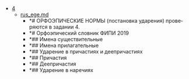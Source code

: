 - <a href = "E:\Node_projects\Node_Way\NBase\_Md\_Index\__Arch\_EGE\Русский\contaners\contaner_1\4\cat.4\dir.4.md">4</a>
    - <a href = "E:\Node_projects\Node_Way\NBase\_Md\_Index\__Arch\_EGE\Русский\contaners\contaner_1\4\rus_ege.md">rus_ege.md</a>
        - *# ОР­ФО­ЭПИ­ЧЕ­СКИЕ НОРМЫ (по­ста­нов­ка уда­ре­ния) про­ве­ря­ют­ся в за­да­нии 4.
        - *# Ор­фо­эпи­че­ский слов­ник ФИПИ 2019
        - *## Имена су­ще­стви­тель­ные
        - *## Имена при­ла­га­тель­ные
        - *## Уда­ре­ние в при­ча­сти­ях и де­е­при­ча­сти­ях
        - *## При­ча­стия
        - *## Де­е­при­ча­стия
        - *## Уда­ре­ние в на­ре­чи­ях

